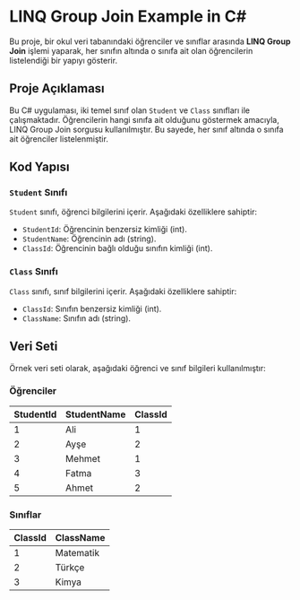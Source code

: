 # LINQ Group Join Example in C#

Bu proje, bir okul veri tabanındaki öğrenciler ve sınıflar arasında **LINQ Group Join** işlemi yaparak, her sınıfın altında o sınıfa ait olan öğrencilerin listelendiği bir yapıyı gösterir.

## Proje Açıklaması

Bu C# uygulaması, iki temel sınıf olan `Student` ve `Class` sınıfları ile çalışmaktadır. Öğrencilerin hangi sınıfa ait olduğunu göstermek amacıyla, LINQ Group Join sorgusu kullanılmıştır. Bu sayede, her sınıf altında o sınıfa ait öğrenciler listelenmiştir.

## Kod Yapısı

### `Student` Sınıfı
`Student` sınıfı, öğrenci bilgilerini içerir. Aşağıdaki özelliklere sahiptir:

- `StudentId`: Öğrencinin benzersiz kimliği (int).
- `StudentName`: Öğrencinin adı (string).
- `ClassId`: Öğrencinin bağlı olduğu sınıfın kimliği (int).

### `Class` Sınıfı
`Class` sınıfı, sınıf bilgilerini içerir. Aşağıdaki özelliklere sahiptir:

- `ClassId`: Sınıfın benzersiz kimliği (int).
- `ClassName`: Sınıfın adı (string).

## Veri Seti

Örnek veri seti olarak, aşağıdaki öğrenci ve sınıf bilgileri kullanılmıştır:

### Öğrenciler

| StudentId | StudentName | ClassId |
|-----------|-------------|---------|
| 1         | Ali         | 1       |
| 2         | Ayşe        | 2       |
| 3         | Mehmet      | 1       |
| 4         | Fatma       | 3       |
| 5         | Ahmet       | 2       |

### Sınıflar

| ClassId | ClassName  |
|---------|------------|
| 1       | Matematik  |
| 2       | Türkçe     |
| 3       | Kimya      |
